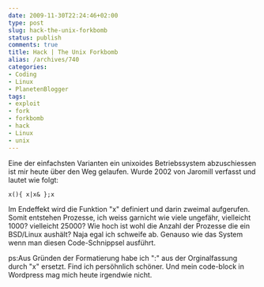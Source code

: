 ```yaml
---
date: 2009-11-30T22:24:46+02:00
type: post
slug: hack-the-unix-forkbomb
status: publish
comments: true
title: Hack | The Unix Forkbomb
alias: /archives/740
categories:
- Coding
- Linux
- PlanetenBlogger
tags:
- exploit
- fork
- forkbomb
- hack
- Linux
- unix
---
```


Eine der einfachsten Varianten ein unixoides Betriebssystem abzuschiessen ist mir
heute über den Weg gelaufen. Wurde 2002 von Jaromill verfasst und lautet wie folgt:

```
x(){ x|x& };x
```

Im Endeffekt wird die Funktion "x" definiert und darin zweimal aufgerufen. Somit
entstehen Prozesse, ich weiss garnicht wie viele ungefähr, vielleicht 1000? vielleicht
25000? Wie hoch ist wohl die Anzahl der Prozesse die ein BSD/Linux aushält? Naja
egal ich schweife ab. Genauso wie das System wenn man diesen Code-Schnippsel ausführt.

ps:Aus Gründen der Formatierung habe ich ":" aus der Orginalfassung durch "x" ersetzt.
Find ich persöhnlich schöner. Und mein code-block in Wordpress mag mich heute irgendwie
nicht.

